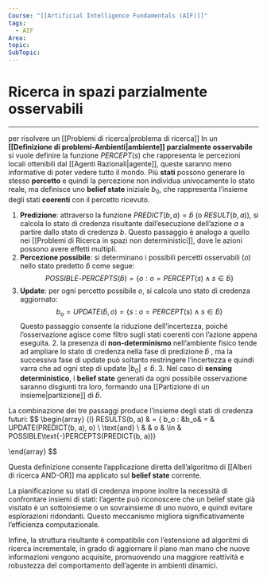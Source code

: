 ```yaml
---
Course: "[[Artificial Intelligence Fundamentals (AIF)]]"
tags:
  - AIF
Area: 
topic: 
SubTopic: 
---
```


# Ricerca in spazi parzialmente osservabili
---
per risolvere un [[Problemi di ricerca|problema di ricerca]] In un **[[Definizione di problemi-Ambienti|ambiente]] parzialmente osservabile** si vuole  definire la funzione $PERCEPT(s)$  che rappresenta le percezioni locali ottenibili dal [[Agenti Razionali|agente]], queste saranno meno informative di poter vedere tutto il mondo. 
Più **stati** possono generare lo stesso **percetto** e quindi la percezione  non individua univocamente lo stato reale, ma definisce uno **belief state** iniziale $b_0$, che rappresenta l’insieme degli stati **coerenti** con il percetto ricevuto.

1. **Predizione**: attraverso la funzione $PREDICT(b, a) = \hat{b}$ (o $RESULT(b, a)$), si calcola lo stato di credenza risultante dall’esecuzione dell’azione $a$ a partire dallo stato di credenza $b$. Questo passaggio è analogo a quello nei [[Problemi di Ricerca in spazi non deterministici]], dove le azioni possono avere effetti multipli.
2. **Percezione possibile**: si determinano i possibili percetti osservabili ($o$) nello stato predetto $\hat{b}$ come segue:$$
   POSSIBLE\text{-}PERCEPTS(\hat{b}) = \{o : o = PERCEPT(s) \land s \in \hat{b} \}
   $$
3. **Update**: per ogni percetto possibile $o$, si calcola uno stato di credenza aggiornato:$$
   b_o = UPDATE(\hat{b}, o) = \{s\ :\  o= PERCEPT(s) \land s \in \hat{b}\}
   $$Questo passaggio consente la riduzione dell’incertezza, poiché l’osservazione agisce come filtro sugli stati coerenti con l’azione appena eseguita. 
	2. la presenza di **non-determinismo** nell’ambiente fisico tende ad ampliare lo stato di credenza nella fase di predizione $\hat{b}$ , ma la successiva fase di update può soltanto restringere l’incertezza e quindi varra che ad ogni step di update $|b_0|\leq \hat{b}$.
	3. Nel caso di **sensing deterministico**, i **belief state** generati da ogni possibile osservazione saranno disgiunti tra loro, formando una [[Partizione di un insieme|partizione]] di $\hat{b}$. 

La combinazione dei tre passaggi produce l’insieme degli stati di credenza futuri:
$$
\begin{array} {l}
RESULTS(b, a)  & =   \{  b_o : &b_o&   = &  UPDATE(PREDICT(b, a), o) \ \text{and} \\
 &            &  o  & \in &  POSSIBLE\text{-}PERCEPTS(PREDICT(b, a))\}

\end{array}
$$


Questa definizione consente l’applicazione diretta dell’algoritmo di [[Alberi di ricerca AND-OR]] ma applicato sul **belief state** corrente. 

La pianificazione su stati di credenza impone inoltre la necessità di confrontare insiemi di stati: l’agente può riconoscere che un belief state già visitato è un sottoinsieme o un sovrainsieme di uno nuovo, e quindi evitare esplorazioni ridondanti. Questo meccanismo migliora significativamente l’efficienza computazionale.

Infine, la struttura risultante è compatibile con l’estensione ad algoritmi di ricerca incrementale, in grado di aggiornare il piano man mano che nuove informazioni vengono acquisite, promuovendo una maggiore reattività e robustezza del comportamento dell’agente in ambienti dinamici.
